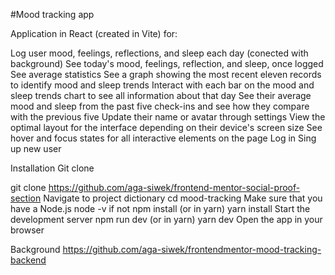 #Mood tracking app

Application in React (created in Vite) for:

Log user mood, feelings, reflections, and sleep each day (conected with background)
See today's mood, feelings, reflection, and sleep, once logged
See average statistics
See a graph showing the most recent eleven records to identify mood and sleep trends
Interact with each bar on the mood and sleep trends chart to see all information about that day
See their average mood and sleep from the past five check-ins and see how they compare with the previous five
Update their name or avatar through settings
View the optimal layout for the interface depending on their device's screen size
See hover and focus states for all interactive elements on the page
Log in
Sing up new user

Installation
Git clone

git clone https://github.com/aga-siwek/frontend-mentor-social-proof-section
Navigate to project dictionary
cd mood-tracking
Make sure that you have a Node.js node -v if not npm install (or in yarn) yarn install
Start the development server npm run dev (or in yarn) yarn dev
Open the app in your browser

Background https://github.com/aga-siwek/frontendmentor-mood-tracking-backend
